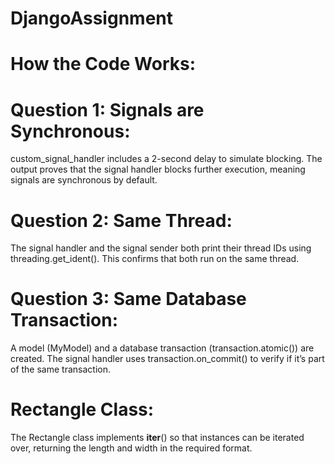 # DjangoAssignment

# How the Code Works:
# Question 1: Signals are Synchronous:

custom_signal_handler includes a 2-second delay to simulate blocking.
The output proves that the signal handler blocks further execution, meaning signals are synchronous by default.
# Question 2: Same Thread:

The signal handler and the signal sender both print their thread IDs using threading.get_ident().
This confirms that both run on the same thread.
# Question 3: Same Database Transaction:

A model (MyModel) and a database transaction (transaction.atomic()) are created.
The signal handler uses transaction.on_commit() to verify if it’s part of the same transaction.
# Rectangle Class:

The Rectangle class implements __iter__() so that instances can be iterated over, returning the length and width in the required format.

